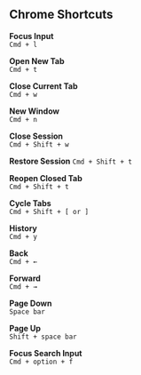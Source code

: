 ## Chrome Shortcuts

**Focus Input**  
`Cmd + l`

**Open New Tab**  
`Cmd + t`

**Close Current Tab**  
`Cmd + w`

**New Window**  
`Cmd + n`

**Close Session**  
`Cmd + Shift + w`

**Restore Session**
`Cmd + Shift + t`

**Reopen Closed Tab**  
`Cmd + Shift + t`

**Cycle Tabs**  
`Cmd + Shift + [ or ]`

**History**  
`Cmd + y`

**Back**  
`Cmd + ←`

**Forward**  
`Cmd + →`

**Page Down**  
`Space bar`

**Page Up**  
`Shift + space bar`

**Focus Search Input**  
`Cmd + option + f`